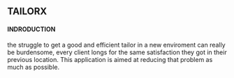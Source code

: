 ## TAILORX

#### INDRODUCTION
the struggle to get a good and efficient tailor in a new enviroment can really be burdensome, every client longs for the same satisfaction they got in their previous location. This application is aimed at reducing that problem as much as possible.
